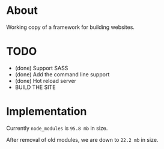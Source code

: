 # About
Working copy of a framework for building websites.

# TODO
- (done) Support SASS 
- (done) Add the command line support
- (done) Hot reload server
- BUILD THE SITE


# Implementation
Currently `node_modules` is `95.8 mb` in size.

After removal of old modules, we are down to `22.2 mb` in size.